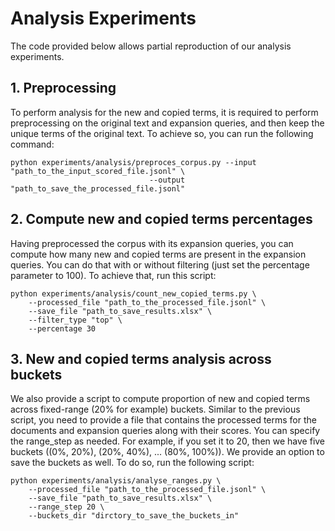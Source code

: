 # Analysis Experiments

The code provided below allows partial reproduction of our analysis experiments.

## 1. Preprocessing
To perform analysis for the new and copied terms, it is required to perform preprocessing on the original text and expansion queries, and then keep the unique terms of the original text. 
To achieve so,  you can run the following command:

```
python experiments/analysis/preproces_corpus.py --input "path_to_the_input_scored_file.jsonl" \
                               --output "path_to_save_the_processed_file.jsonl"
```


## 2. Compute new and copied terms percentages
Having preprocessed the corpus with its expansion queries, you can compute how many new and copied terms are present in the expansion queries. You can do that with or without filtering (just set the percentage parameter to 100). To achieve that, run this script:
```
python experiments/analysis/count_new_copied_terms.py \
    --processed_file "path_to_the_processed_file.jsonl" \
    --save_file "path_to_save_results.xlsx" \
    --filter_type "top" \
    --percentage 30
```


## 3. New and copied terms analysis across buckets
We also provide a script to compute proportion of new and copied terms across fixed-range (20% for example) buckets. Similar to the previous script, you need to provide a file that contains the processed terms for the documents and expansion queries along with their scores. You can specify the range_step as needed. For example, if you set it to 20, then we have five buckets ((0%, 20%), (20%, 40%), ... (80%, 100%)). We provide an option to save the buckets as well. To do so, run the following script:

```
python experiments/analysis/analyse_ranges.py \
    --processed_file "path_to_the_processed_file.jsonl" \
    --save_file "path_to_save_results.xlsx" \
    --range_step 20 \
    --buckets_dir "dirctory_to_save_the_buckets_in"
```